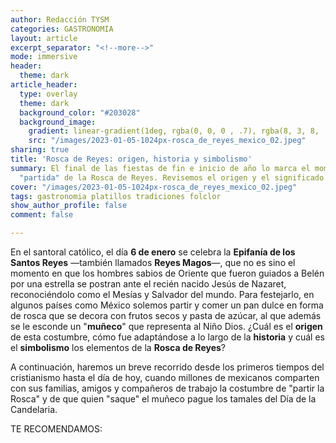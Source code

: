 ```yaml
---
author: Redacción TYSM
categories: GASTRONOMIA
layout: article
excerpt_separator: "<!--more-->"
mode: immersive
header:
  theme: dark
article_header:
  type: overlay
  theme: dark
  background_color: "#203028"
  background_image:
    gradient: linear-gradient(1deg, rgba(0, 0, 0 , .7), rgba(8, 3, 8, .9))
    src: "/images/2023-01-05-1024px-rosca_de_reyes_mexico_02.jpeg"
sharing: true
title: 'Rosca de Reyes: origen, historia y simbolismo'
summary: El final de las fiestas de fin e inicio de año lo marca el momento de la
  "partida" de la Rosca de Reyes. Revisemos el origen y el significado de sus partes.
cover: "/images/2023-01-05-1024px-rosca_de_reyes_mexico_02.jpeg"
tags: gastronomia platillos tradiciones folclor
show_author_profile: false
comment: false

---
```

En el santoral católico, el día **6 de enero** se celebra la **Epifanía de los Santos Reyes** —también llamados **Reyes Magos**—, que no es sino el momento en que los hombres sabios de Oriente que fueron guiados a Belén por una estrella se postran ante el recién nacido Jesús de Nazaret, reconociéndolo como el Mesías y Salvador del mundo. Para festejarlo, en algunos países como México solemos partir y comer un pan dulce en forma de rosca que se decora con frutos secos y pasta de azúcar, al que además se le esconde un "**muñeco**" que representa al Niño Dios. ¿Cuál es el **origen** de esta costumbre, cómo fue adaptándose a lo largo de la **historia** y cuál es el **simbolismo** los elementos de la **Rosca de Reyes**?

A continuación, haremos un breve recorrido desde los primeros tiempos del cristianismo hasta el día de hoy, cuando millones de mexicanos comparten con sus familias, amigos y compañeros de trabajo la costumbre de "partir la Rosca" y de que quien "saque" el muñeco pague los tamales del Día de la Candelaria.

TE RECOMENDAMOS: